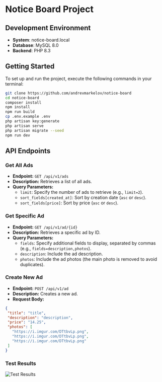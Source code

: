 # Notice Board Project

## Development Environment

- **System**: notice-board.local
- **Database**: MySQL 8.0
- **Backend**: PHP 8.3

## Getting Started

To set up and run the project, execute the following commands in your terminal:

```sh
git clone https://github.com/andrevmarkelov/notice-board
cd notice-board
composer install
npm install
npm run build
cp .env.example .env
php artisan key:generate
php artisan serve
php artisan migrate --seed
npm run dev
```

## API Endpoints

### Get All Ads

* **Endpoint:** `GET /api/v1/ads`
* **Description:** Retrieves a list of all ads.
* **Query Parameters:**
  + `limit`: Specify the number of ads to retrieve (e.g., `limit=2`).
  + `sort_fields[created_at]`: Sort by creation date (`asc` or `desc`).
  + `sort_fields[price]`: Sort by price (`asc` or `desc`).

### Get Specific Ad

* **Endpoint:** `GET /api/v1/ad/{id}`
* **Description:** Retrieves a specific ad by ID.
* **Query Parameters:**
  + `fields`: Specify additional fields to display, separated by commas (e.g., `fields=description,photos`).
  + `description`: Include the ad description.
  + `photos`: Include the ad photos (the main photo is removed to avoid duplicates).

### Create New Ad

* **Endpoint:** `POST /api/v1/ad`
* **Description:** Creates a new ad.
* **Request Body:**
 ```json
{
  "title": "title",
  "description": "description",
  "price": "14.25",
  "photos": [
    "https://i.imgur.com/DTtbvLp.png",
    "https://i.imgur.com/DTtbvLp.png",
    "https://i.imgur.com/DTtbvLp.png"
  ]
}
```

### Test Results

![Test Results](https://i.imgur.com/DTtbvLp.png)
